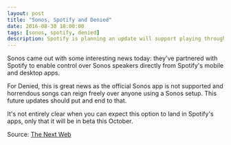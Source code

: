 ```yaml
---
layout: post
title: "Sonos, Spotify and Denied"
date: 2016-08-30 18:00:00
tags: [sonos, spotify, denied]
description: Spotify is planning an update will support playing through Sonos speakers.
---
```


Sonos came out with some interesting news today: they've partnered with Spotify to enable control over Sonos speakers directly from Spotify's mobile and desktop apps.

For Denied, this is great news as the official Sonos app is not supported and horrendous songs can reign freely over anyone using a Sonos setup. This future updates should put and end to that.

It's not entirely clear when you can expect this option to land in Spotify's apps, only that it will be in beta this October.

Source: [The Next Web](http://thenextweb.com/apps/2016/08/30/spotify-will-soon-able-control-sonos-without-wi-fi/)
